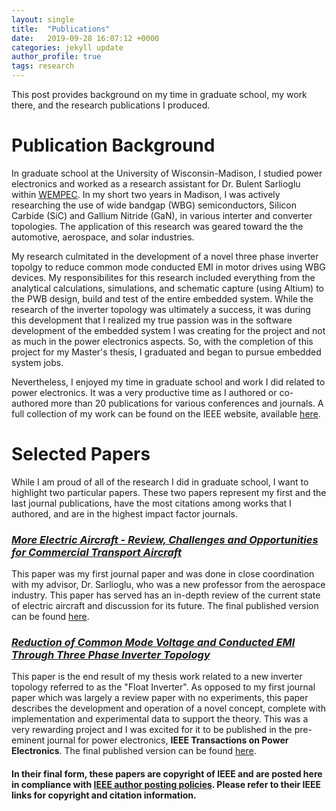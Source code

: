 ```yaml
---
layout: single
title:  "Publications"
date:   2019-09-28 16:07:12 +0000
categories: jekyll update
author_profile: true
tags: research
---
```


This post provides background on my time in graduate school, my work there, and the research publications I produced.

# Publication Background
In graduate school at the University of Wisconsin-Madison, I studied power electronics and worked as a research assistant for Dr. Bulent Sarlioglu within [WEMPEC](https://wempec.wisc.edu/). In my short two years in Madison, I was actively researching the use of wide bandgap (WBG) semiconductors, Silicon Carbide (SiC) and Gallium Nitride (GaN), in various interter and converter topologies. The application of this research was geared toward the the automotive, aerospace, and solar industries.

My research culmitated in the development of a novel three phase inverter topolgy to reduce common mode conducted EMI in motor drives using WBG devices. My responsibilites for this research included everything from the analytical calculations, simulations, and schematic capture (using Altium) to the PWB design, build and test of the entire embedded system. While the research of the inverter topology was ultimately a success, it was during this development that I realized my true passion was in the software development of the embedded system I was creating for the project and not as much in the power electronics aspects. So, with the completion of this project for my Master's thesis, I graduated and began to pursue embedded system jobs.

Nevertheless, I enjoyed my time in graduate school and work I did related to power electronics. It was a very productive time as I authored or co-authored more than 20 publications for various conferences and journals. A full collection of my work can be found on the IEEE website, available [here](https://ieeexplore.ieee.org/author/37085343282).

# Selected Papers
While I am proud of all of the research I did in graduate school, I want to highlight two particular papers. These two papers represent my first and the last journal publications, have the most citations among works that I authored, and are in the highest impact factor journals. 

### [_More Electric Aircraft - Review, Challenges and Opportunities for Commercial Transport Aircraft_](/docs/IEEE_TTE_MEA_Sarlioglu.pdf) 

This paper was my first journal paper and was done in close coordination with my advisor, Dr. Sarlioglu, who was a new professor from the aerospace industry. This paper has served has an in-depth review of the current state of electric aircraft and discussion for its future. The final published version can be found [here](https://ieeexplore.ieee.org/document/7098414).

### [_Reduction of Common Mode Voltage and Conducted EMI Through Three Phase Inverter Topology_](/docs/Morris_PELS_Letter_Float_Inverter.pdf) 

This paper is the end result of my thesis work related to a new inverter topology referred to as the "Float Inverter". As opposed to my first journal paper which was largely a review paper with no experiments, this paper describes the development and operation of a novel concept, complete with implementation and experimental data to support the theory. This was a very rewarding project and I was excited for it to be published in the pre-eminent journal for power electronics, **IEEE Transactions on Power Electronics**. The final published version can be found [here](https://ieeexplore.ieee.org/document/7564436).

#### In their final form, these papers are copyright of IEEE and are posted here in compliance with [IEEE author posting policies](https://www.ieee.org/publications/rights/author-posting-policy.html). Please refer to their IEEE links for copyright and citation information.
